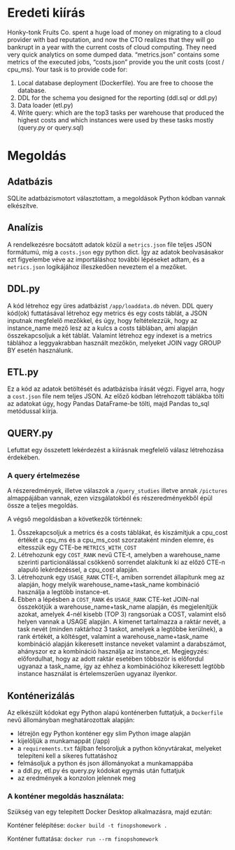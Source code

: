 # Eredeti kiírás

Honky-tonk Fruits Co. spent a huge load of money on migrating to a cloud provider with bad reputation, and now the CTO realizes that they will go bankrupt in a year with the current costs of cloud computing. 
They need very quick analytics on some dumped data. “metrics.json” contains some metrics of the executed jobs, “costs.json” provide you the unit costs (cost / cpu_ms).
Your task is to provide code for:
1.	Local database deployment (Dockerfile). You are free to choose the database.
2.	DDL for the schema you designed for the reporting (ddl.sql or ddl.py)
3.	Data loader (etl.py)
4.	Write query: which are the top3 tasks per warehouse that produced the highest costs and which instances were used by these tasks mostly (query.py or query.sql)


# Megoldás

## Adatbázis
SQLite adatbázismotort választottam, a megoldások Python kódban vannak elkészítve.

## Analízis
A rendelkezésre bocsátott adatok közül a ```metrics.json``` file teljes JSON formátumú, míg a ```costs.json``` egy python dict.
Így az adatok beolvasásakor ezt figyelembe véve az importáláshoz további lépéseket adtam, és a ```metrics.json``` logikájához illeszkedően neveztem el a mezőket.

## DDL.py
A kód létrehoz egy üres adatbázist ```/app/loaddata.db``` néven.
DDL query kód(ok) futtatásával létrehoz egy metrics és egy costs táblát, a JSON inputnak megfelelő mezőkkel, és úgy, hogy feltételezzük, hogy az instance_name mező lesz az a kulcs a costs táblában, ami alapján összekapcsoljuk a két táblát.
Valamint létrehoz egy indexet is a metrics táblához a leggyakrabban használt mezőkön, melyeket JOIN vagy GROUP BY esetén használunk.

## ETL.py
Ez a kód az adatok betöltését és adatbázisba írását végzi. Figyel arra, hogy a ```cost.json``` file nem teljes JSON.
Az előző kódban létrehozott táblákba tölti az adatokat úgy, hogy Pandas DataFrame-be tölti, majd Pandas to_sql metódussal kiírja.

## QUERY.py
Lefuttat egy összetett lekérdezést a kiírásnak megfelelő válasz létrehozása érdekében.

### A query értelmezése
A részeredmények, illetve válaszok a ```/query_studies``` illetve annak ```/pictures``` almappájában vannak, ezen vizsgálatokból és részeredményekből épül össze a teljes megoldás.

A végső megoldásban a következők történnek:
1. Összekapcsoljuk a metrics és a costs táblákat, és kiszámítjuk a cpu_cost értékét a cpu_ms és a cpu_ms_cost szorzataként minden elemre, és eltesszük egy CTE-be ```METRICS_WITH_COST```
2. Létrehozunk egy ```COST_RANK``` nevű CTE-t, amelyben a warehouse_name szerinti particionálással csökkenő sorrendet alakítunk ki az előző CTE-n alapuló lekérdezéssel, a cpu_cost alapján.
3. Létrehozunk egy ```USAGE_RANK``` CTE-t, amiben sorrendet állapítunk meg az alapján, hogy melyik warehouse_name+task_name kombináció használja a legtöbb instance-et.
4. Ebben a lépésben a ```COST_RANK``` és ```USAGE_RANK``` CTE-ket JOIN-nal összekötjük a warehouse_name+task_name alapján, és megjelenítjük azokat, amelyek 4-nél kisebb (TOP 3) rangsorúak a COST, valamint első helyen vannak a USAGE alapján.
A kimenet tartalmazza a raktár nevét, a task nevét (minden raktárhoz 3 taskot, amelyek a legtöbbe kerülnek), a rank értékét, a költésget, valamint a warehouse_name+task_name kombináció alapján kikeresett instance neveket valamint a darabszámot, ahányszor ez a kombináció használja az instance_et.
Megjegyzés: előfordulhat, hogy az adott raktár esetében többször is előfordul ugyanaz a task_name, így az ehhez a kombinációhoz kikeresett legtöbb instance használat is értelemszerűen ugyanaz ilyenkor.

## Konténerizálás
Az elkészült kódokat egy Python alapú konténerben futtatjuk, a ```Dockerfile``` nevű állományban meghatározottak alapján:
- létrejön egy Python konténer egy slim Python image alapján
- kijelöljük a munkamappát (/app)
- a ```requirements.txt``` fájlban felsoroljuk a python könyvtárakat, melyeket telepíteni kell a sikeres futtatáshoz
- felmásoljuk a python és json állományokat a munkamappába
- a ddl.py, etl.py és query.py kódokat egymás után futtatjuk
- az eredmények a konzolon jelennek meg

### A konténer megoldás használata:

Szükség van egy telepített Docker Desktop alkalmazásra, majd ezután:

Konténer felépítése:
```docker build -t finopshomework .```

Konténer futtatása:
 ```docker run --rm finopshomework```